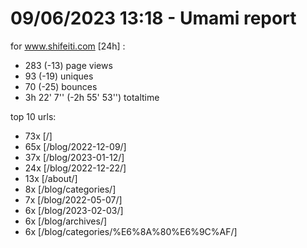 # 09/06/2023 13:18 - Umami report
for www.shifeiti.com [24h] :

 - 283 (-13) page views
 - 93 (-19) uniques
 - 70 (-25) bounces
 - 3h 22' 7'' (-2h 55' 53'') totaltime


top 10 urls:
 - 73x [/]
 - 65x [/blog/2022-12-09/]
 - 37x [/blog/2023-01-12/]
 - 24x [/blog/2022-12-22/]
 - 13x [/about/]
 - 8x [/blog/categories/]
 - 7x [/blog/2022-05-07/]
 - 6x [/blog/2023-02-03/]
 - 6x [/blog/archives/]
 - 6x [/blog/categories/%E6%8A%80%E6%9C%AF/]


